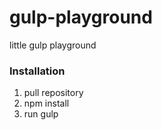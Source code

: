 # gulp-playground
little gulp playground

### Installation
1. pull repository
2. npm install
3. run gulp
